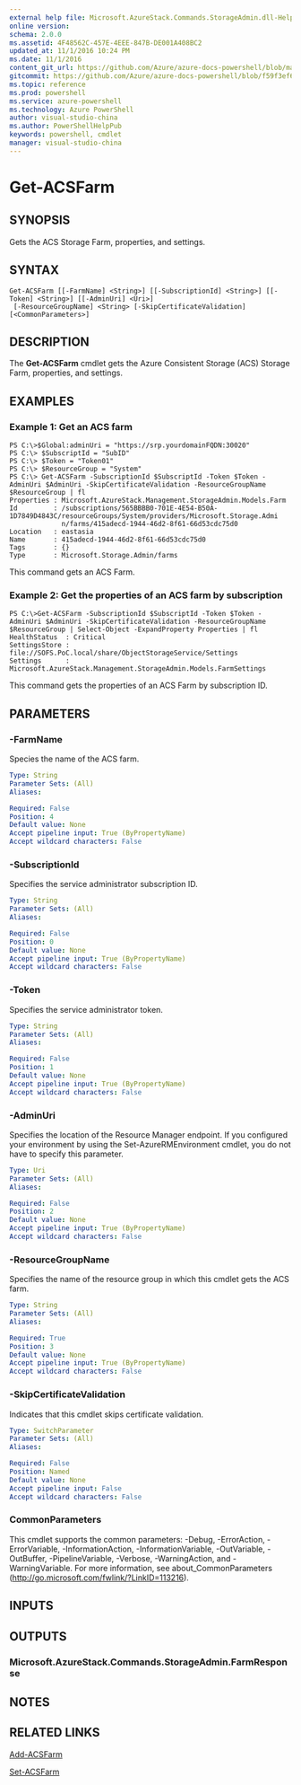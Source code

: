 ```yaml
---
external help file: Microsoft.AzureStack.Commands.StorageAdmin.dll-Help.xml
online version: 
schema: 2.0.0
ms.assetid: 4F48562C-457E-4EEE-847B-DE001A408BC2
updated_at: 11/1/2016 10:24 PM
ms.date: 11/1/2016
content_git_url: https://github.com/Azure/azure-docs-powershell/blob/master/azureps-cmdlets-docs/ResourceManager/AzureRM.AzureStackStorage/v0.10.0/Get-ACSFarm.md
gitcommit: https://github.com/Azure/azure-docs-powershell/blob/f59f3ef60bc592383812213e69fd77ba950759ed/azureps-cmdlets-docs/ResourceManager/AzureRM.AzureStackStorage/v0.10.0/Get-ACSFarm.md
ms.topic: reference
ms.prod: powershell
ms.service: azure-powershell
ms.technology: Azure PowerShell
author: visual-studio-china
ms.author: PowerShellHelpPub
keywords: powershell, cmdlet
manager: visual-studio-china
---
```


# Get-ACSFarm

## SYNOPSIS
Gets the ACS Storage Farm, properties, and settings.

## SYNTAX

```
Get-ACSFarm [[-FarmName] <String>] [[-SubscriptionId] <String>] [[-Token] <String>] [[-AdminUri] <Uri>]
 [-ResourceGroupName] <String> [-SkipCertificateValidation] [<CommonParameters>]
```

## DESCRIPTION
The **Get-ACSFarm** cmdlet gets the Azure Consistent Storage (ACS) Storage Farm, properties, and settings.

## EXAMPLES

### Example 1: Get an ACS farm
```
PS C:\>$Global:adminUri = "https://srp.yourdomainFQDN:30020"
PS C:\> $SubscriptId = "SubID"
PS C:\> $Token = "Token01"
PS C:\> $ResourceGroup = "System"
PS C:\> Get-ACSFarm -SubscriptionId $SubscriptId -Token $Token -AdminUri $AdminUri -SkipCertificateValidation -ResourceGroupName $ResourceGroup | fl
Properties : Microsoft.AzureStack.Management.StorageAdmin.Models.Farm
Id         : /subscriptions/565BBBB0-701E-4E54-B50A-1D7849D4843C/resourceGroups/System/providers/Microsoft.Storage.Admi
             n/farms/415adecd-1944-46d2-8f61-66d53cdc75d0
Location   : eastasia
Name       : 415adecd-1944-46d2-8f61-66d53cdc75d0
Tags       : {}
Type       : Microsoft.Storage.Admin/farms
```

This command gets an ACS Farm.

### Example 2: Get the properties of an ACS farm by subscription
```
PS C:\>Get-ACSFarm -SubscriptionId $SubscriptId -Token $Token -AdminUri $AdminUri -SkipCertificateValidation -ResourceGroupName $ResourceGroup | Select-Object -ExpandProperty Properties | fl
HealthStatus  : Critical
SettingsStore : file://SOFS.PoC.local/share/ObjectStorageService/Settings
Settings      : Microsoft.AzureStack.Management.StorageAdmin.Models.FarmSettings
```

This command gets the properties of an ACS Farm by subscription ID.

## PARAMETERS

### -FarmName
Species the name of the ACS farm.

```yaml
Type: String
Parameter Sets: (All)
Aliases: 

Required: False
Position: 4
Default value: None
Accept pipeline input: True (ByPropertyName)
Accept wildcard characters: False
```

### -SubscriptionId
Specifies the service administrator subscription ID.

```yaml
Type: String
Parameter Sets: (All)
Aliases: 

Required: False
Position: 0
Default value: None
Accept pipeline input: True (ByPropertyName)
Accept wildcard characters: False
```

### -Token
Specifies the service administrator token.

```yaml
Type: String
Parameter Sets: (All)
Aliases: 

Required: False
Position: 1
Default value: None
Accept pipeline input: True (ByPropertyName)
Accept wildcard characters: False
```

### -AdminUri
Specifies the location of the Resource Manager endpoint.
If you configured your environment by using the Set-AzureRMEnvironment cmdlet, you do not have to specify this parameter.

```yaml
Type: Uri
Parameter Sets: (All)
Aliases: 

Required: False
Position: 2
Default value: None
Accept pipeline input: True (ByPropertyName)
Accept wildcard characters: False
```

### -ResourceGroupName
Specifies the name of the resource group in which this cmdlet gets the ACS farm.

```yaml
Type: String
Parameter Sets: (All)
Aliases: 

Required: True
Position: 3
Default value: None
Accept pipeline input: True (ByPropertyName)
Accept wildcard characters: False
```

### -SkipCertificateValidation
Indicates that this cmdlet skips certificate validation.

```yaml
Type: SwitchParameter
Parameter Sets: (All)
Aliases: 

Required: False
Position: Named
Default value: None
Accept pipeline input: False
Accept wildcard characters: False
```

### CommonParameters
This cmdlet supports the common parameters: -Debug, -ErrorAction, -ErrorVariable, -InformationAction, -InformationVariable, -OutVariable, -OutBuffer, -PipelineVariable, -Verbose, -WarningAction, and -WarningVariable. For more information, see about_CommonParameters (http://go.microsoft.com/fwlink/?LinkID=113216).

## INPUTS

## OUTPUTS

### Microsoft.AzureStack.Commands.StorageAdmin.FarmResponse

## NOTES

## RELATED LINKS

[Add-ACSFarm](xref:ResourceManager/AzureRM.AzureStackStorage/v0.10.0/Add-ACSFarm.md)

[Set-ACSFarm](xref:ResourceManager/AzureRM.AzureStackStorage/v0.10.0/Set-ACSFarm.md)


